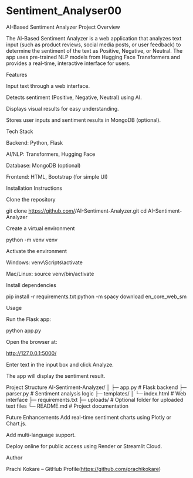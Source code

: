 # Sentiment_Analyser00
AI-Based Sentiment Analyzer
Project Overview

The AI-Based Sentiment Analyzer is a web application that analyzes text input (such as product reviews, social media posts, or user feedback) to determine the sentiment of the text as Positive, Negative, or Neutral. The app uses pre-trained NLP models from Hugging Face Transformers and provides a real-time, interactive interface for users.

Features

Input text through a web interface.

Detects sentiment (Positive, Negative, Neutral) using AI.

Displays visual results for easy understanding.

Stores user inputs and sentiment results in MongoDB (optional).

Tech Stack

Backend: Python, Flask

AI/NLP: Transformers, Hugging Face

Database: MongoDB (optional)

Frontend: HTML, Bootstrap (for simple UI)

Installation Instructions

Clone the repository

git clone https://github.com/<your-username>/AI-Sentiment-Analyzer.git
cd AI-Sentiment-Analyzer


Create a virtual environment

python -m venv venv


Activate the environment

Windows: venv\Scripts\activate

Mac/Linux: source venv/bin/activate

Install dependencies

pip install -r requirements.txt
python -m spacy download en_core_web_sm

Usage

Run the Flask app:

python app.py


Open the browser at:

http://127.0.0.1:5000/


Enter text in the input box and click Analyze.

The app will display the sentiment result.

Project Structure
AI-Sentiment-Analyzer/
│
├─ app.py          # Flask backend
├─ parser.py       # Sentiment analysis logic
├─ templates/
│   └─ index.html  # Web interface
├─ requirements.txt
├─ uploads/        # Optional folder for uploaded text files
└─ README.md       # Project documentation

Future Enhancements
Add real-time sentiment charts using Plotly or Chart.js.

Add multi-language support.

Deploy online for public access using Render or Streamlit Cloud.

Author

Prachi Kokare – GitHub Profile(https://github.com/prachikokare)
